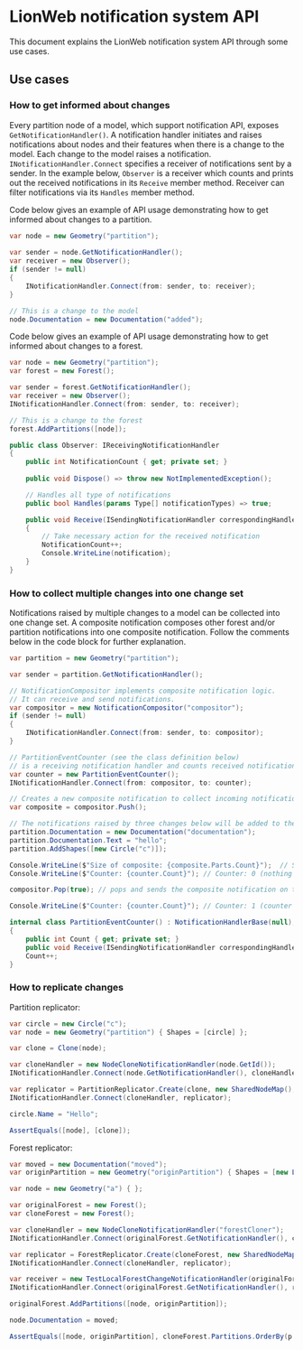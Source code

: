 # LionWeb notification system API

This document explains the LionWeb notification system API through some use cases. 

## Use cases
### How to get informed about changes
Every partition node of a model, which support notification API, exposes `GetNotificationHandler()`. 
A notification handler initiates and raises notifications about nodes and their features when there is a change to the model.
Each change to the model raises a notification.  
`INotificationHandler.Connect` specifies a receiver of notifications sent by a sender. In the example below,  `Observer` is a receiver which counts and 
prints out the received notifications in its `Receive` member method.  Receiver can filter notifications via its `Handles` member method.     

Code below gives an example of API usage demonstrating how to get informed about changes to a partition.
```csharp
var node = new Geometry("partition");
        
var sender = node.GetNotificationHandler();
var receiver = new Observer();
if (sender != null)
{
    INotificationHandler.Connect(from: sender, to: receiver);
}

// This is a change to the model
node.Documentation = new Documentation("added");
```
Code below gives an example of API usage demonstrating how to get informed about changes to a forest.
```csharp
var node = new Geometry("partition");
var forest = new Forest();

var sender = forest.GetNotificationHandler();
var receiver = new Observer();
INotificationHandler.Connect(from: sender, to: receiver);

// This is a change to the forest
forest.AddPartitions([node]); 
```

```csharp
public class Observer: IReceivingNotificationHandler
{
    public int NotificationCount { get; private set; }
    
    public void Dispose() => throw new NotImplementedException();

    // Handles all type of notifications
    public bool Handles(params Type[] notificationTypes) => true;

    public void Receive(ISendingNotificationHandler correspondingHandler, INotification notification)
    {
        // Take necessary action for the received notification 
        NotificationCount++;
        Console.WriteLine(notification);
    }
}
```

### How to collect multiple changes into one change set 
Notifications raised by multiple changes to a model can be collected into one change set. 
A composite notification composes other forest and/or partition notifications into one
composite notification. Follow the comments below in the code block for further explanation.

```csharp
var partition = new Geometry("partition");

var sender = partition.GetNotificationHandler();

// NotificationCompositor implements composite notification logic. 
// It can receive and send notifications. 
var compositor = new NotificationCompositor("compositor");
if (sender != null)
{
    INotificationHandler.Connect(from: sender, to: compositor);
}

// PartitionEventCounter (see the class definition below)
// is a receiving notification handler and counts received notifications.
var counter = new PartitionEventCounter();
INotificationHandler.Connect(from: compositor, to: counter);

// Creates a new composite notification to collect incoming notifications
var composite = compositor.Push(); 

// The notifications raised by three changes below will be added to the created composite notification.
partition.Documentation = new Documentation("documentation");
partition.Documentation.Text = "hello";
partition.AddShapes([new Circle("c")]);

Console.WriteLine($"Size of composite: {composite.Parts.Count}");  // Size of composite: 3 (composite consists of 3 notifications)
Console.WriteLine($"Counter: {counter.Count}"); // Counter: 0 (nothing is sent from compositor to counter yet)

compositor.Pop(true); // pops and sends the composite notification on top the stack

Console.WriteLine($"Counter: {counter.Count}"); // Counter: 1 (counter receives 1 composite notification)
```

```csharp
internal class PartitionEventCounter() : NotificationHandlerBase(null), IReceivingNotificationHandler
{
    public int Count { get; private set; }
    public void Receive(ISendingNotificationHandler correspondingHandler, INotification notification) =>
    Count++;
}
```
### How to replicate changes

Partition replicator:

```csharp
var circle = new Circle("c");
var node = new Geometry("partition") { Shapes = [circle] };

var clone = Clone(node);

var cloneHandler = new NodeCloneNotificationHandler(node.GetId());
INotificationHandler.Connect(node.GetNotificationHandler(), cloneHandler);

var replicator = PartitionReplicator.Create(clone, new SharedNodeMap(), node.GetId());
INotificationHandler.Connect(cloneHandler, replicator);

circle.Name = "Hello";

AssertEquals([node], [clone]);
```

Forest replicator:

```csharp
var moved = new Documentation("moved");
var originPartition = new Geometry("originPartition") { Shapes = [new Line("l") { ShapeDocs = moved }] };

var node = new Geometry("a") { };

var originalForest = new Forest();
var cloneForest = new Forest();

var cloneHandler = new NodeCloneNotificationHandler("forestCloner");
INotificationHandler.Connect(originalForest.GetNotificationHandler(), cloneHandler);

var replicator = ForestReplicator.Create(cloneForest, new SharedNodeMap(), null);
INotificationHandler.Connect(cloneHandler, replicator);

var receiver = new TestLocalForestChangeNotificationHandler(originalForest, cloneHandler);
INotificationHandler.Connect(originalForest.GetNotificationHandler(), receiver);

originalForest.AddPartitions([node, originPartition]);

node.Documentation = moved;

AssertEquals([node, originPartition], cloneForest.Partitions.OrderBy(p => p.GetId()).ToList());
```
